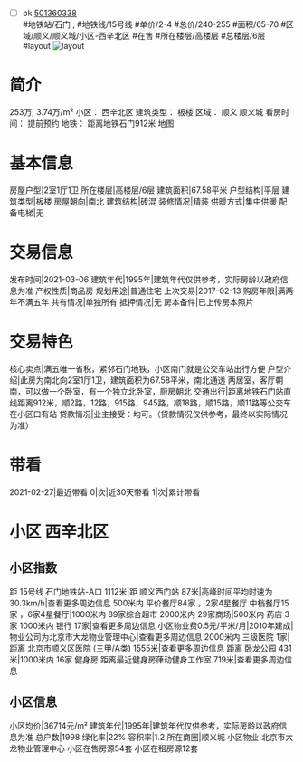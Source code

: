 - [ ] ok [501360338](https://bj.5i5j.com/ershoufang/501360338.html)  
 #地铁站/石门 ,  #地铁线/15号线
#单价/2-4 #总价/240-255 #面积/65-70   #区域/顺义/顺义城/小区-西辛北区 #在售 #所在楼层/高楼层 #总楼层/6层 #layout 
![layout](http://image2a.5i5j.com/bdir/layout/06fc684f067a4666b5d85a10e572a8c7.jpg_P5.jpg) 
# 简介 
 253万,  3.74万/m² 
小区： 西辛北区
建筑类型： 板楼
区域： 顺义 顺义城
看房时间： 提前预约
地铁： 距离地铁石门912米 地图
# 基本信息 
 房屋户型|2室1厅1卫
所在楼层|高楼层/6层
建筑面积|67.58平米
户型结构|平层
建筑类型|板楼
房屋朝向|南北
建筑结构|砖混
装修情况|精装
供暖方式|集中供暖
配备电梯|无
# 交易信息 
 发布时间|2021-03-06
建筑年代|1995年|建筑年代仅供参考，实际房龄以政府信息为准
产权性质|商品房
规划用途|普通住宅
上次交易|2017-02-13
购房年限|满两年不满五年
共有情况|单独所有
抵押情况|无
房本备件|已上传房本照片
# 交易特色 
 核心卖点|满五唯一省税，紧邻石门地铁，小区南门就是公交车站出行方便
户型介绍|此房为南北向2室1厅1卫，建筑面积为67.58平米，南北通透  两居室，客厅朝南，可以做一个卧室，有一个独立北卧室，厨房朝北
交通出行|距离地铁石门站直线距离912米，顺2路，12路，915路，945路，顺18路，顺15路，顺11路等公交车在小区口有站
贷款情况|业主接受：均可。（贷款情况仅供参考，最终以实际情况为准）
# 带看 
 2021-02-27|最近带看	 0|次|近30天带看	 1|次|累计带看
# 小区 西辛北区
## 小区指数 
 距 15号线 石门地铁站-A口 1112米|距 顺义西门站 87米|高峰时间平均时速为30.3km/h|查看更多周边信息
500米内 平价餐厅84家 ，2家4星餐厅
中档餐厅15家 ，6家4星餐厅|1000米内 89家综合超市
2000米内 29家商场|500米内 药店 3家
1000米内 银行 17家|查看更多周边信息
小区物业费0.5元/平米/月|2010年建成|物业公司为北京市大龙物业管理中心|查看更多周边信息
2000米内 三级医院 1家|距离 北京市顺义区医院 (三甲/A类) 1555米|查看更多周边信息
距离 卧龙公园 431米|1000米内 16家 健身房
距离最近健身房葎动健身工作室 719米|查看更多周边信息
## 小区信息 
 小区均价|36714元/m²
建筑年代|1995年|建筑年代仅供参考，实际房龄以政府信息为准
总户数|1998
绿化率|22%
容积率|1.2
所在商圈|顺义城
小区物业|北京市大龙物业管理中心
小区在售房源54套
小区在租房源12套
